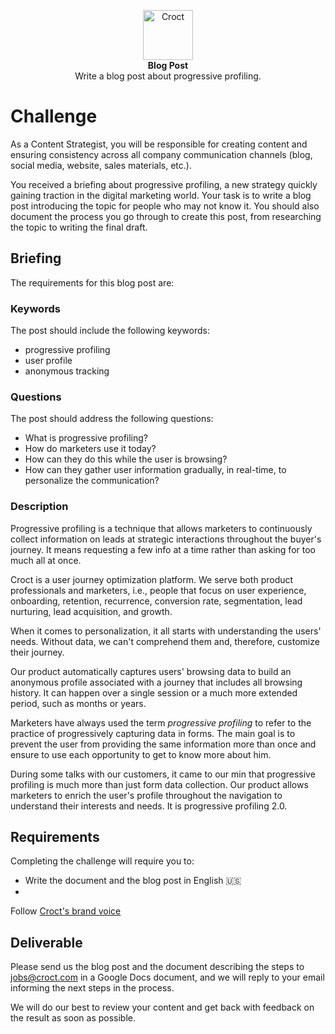 <p align="center">
    <a href="https://croct.com">
      <img src="https://cdn.croct.io/brand/logo/repo-icon-green.svg" alt="Croct" height="80"/>
    </a>
    <br />
    <strong>Blog Post</strong>
    <br />
    Write a blog post about progressive profiling.
</p>

# Challenge

As a Content Strategist, you will be responsible for creating content and ensuring consistency across all company
communication channels (blog, social media, website, sales materials, etc.).

You received a briefing about progressive profiling, a new strategy quickly gaining traction in the digital marketing
world. Your task is to write a blog post introducing the topic for people who may not know it. You should also document
the process you go through to create this post, from researching the topic to writing the final draft.

## Briefing

The requirements for this blog post are:

### Keywords

The post should include the following keywords:

- progressive profiling
- user profile
- anonymous tracking

### Questions

The post should address the following questions:

- What is progressive profiling?
- How do marketers use it today?
- How can they do this while the user is browsing?
- How can they gather user information gradually, in real-time, to personalize the communication?

### Description

Progressive profiling is a technique that allows marketers to continuously collect information on leads at strategic
interactions throughout the buyer's journey. It means requesting a few info at a time rather than asking for too much
all at once.

Croct is a user journey optimization platform. We serve both product professionals and marketers, i.e., people that
focus on user experience, onboarding, retention, recurrence, conversion rate, segmentation, lead nurturing, lead
acquisition, and growth.

When it comes to personalization, it all starts with understanding the users' needs. Without data, we can't comprehend
them and, therefore, customize their journey.

Our product automatically captures users' browsing data to build an anonymous profile associated with a journey that
includes all browsing history. It can happen over a single session or a much more extended period, such as months or
years.

Marketers have always used the term _progressive profiling_ to refer to the practice of progressively capturing data in
forms. The main goal is to prevent the user from providing the same information more than once and ensure to use each
opportunity to get to know more about him.

During some talks with our customers, it came to our min that progressive profiling is much more than just form data
collection. Our product allows marketers to enrich the user's profile throughout the navigation to understand their
interests and needs. It is progressive profiling 2.0.

## Requirements

Completing the challenge will require you to:

- Write the document and the blog post in English 🇺🇸
-

Follow [Croct's brand voice](https://docs.google.com/presentation/d/e/2PACX-1vRatzCe6A0lLBoWScWHivs8VoMKbv_I5N1HNQzjzEKQ0QxtRlMeXkngHtKMxFL-dMGmZZDUjV-mS7Ek/pub?start=false&loop=false&delayms=3000)

## Deliverable

Please send us the blog post and the document describing the steps to [jobs@croct.com](mailto:jobs@croct.com) in a
Google Docs document, and we will reply to your email informing the next steps in the process.

We will do our best to review your content and get back with feedback on the result as soon as possible.
